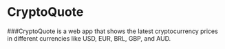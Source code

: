 # CryptoQuote
###CryptoQuote is a web app that shows the latest cryptocurrency prices in different currencies like USD, EUR, BRL, GBP, and AUD.
